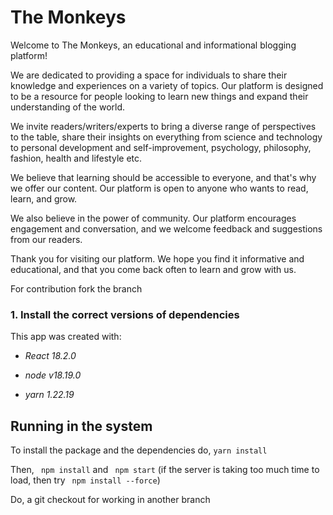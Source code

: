 # The Monkeys

Welcome to The Monkeys, an educational and informational blogging platform!

We are dedicated to providing a space for individuals to share their knowledge and experiences on a variety of topics. Our platform is designed to be a resource for people looking to learn new things and expand their understanding of the world.

We invite readers/writers/experts to bring a diverse range of perspectives to the table, share their insights on everything from science and technology to personal development and self-improvement, psychology, philosophy, fashion, health and lifestyle etc.

We believe that learning should be accessible to everyone, and that's why we offer our content. Our platform is open to anyone who wants to read, learn, and grow.

We also believe in the power of community. Our platform encourages engagement and conversation, and we welcome feedback and suggestions from our readers.

Thank you for visiting our platform. We hope you find it informative and educational, and that you come back often to learn and grow with us.


For contribution fork the branch
### 1. Install the correct versions of dependencies

This app was created with:

* *React 18.2.0*

* *node v18.19.0*

* *yarn 1.22.19*

## Running in the system
To install the package and the dependencies do,
``` yarn install ```

Then, ``` npm install``` and ``` npm start```
(if the server is taking too much time to load, 
then try ``` npm install --force```)

Do, a git checkout for working in another branch
